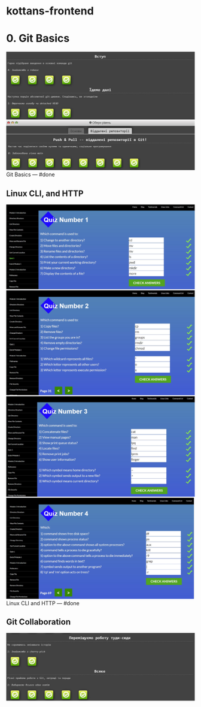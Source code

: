 # kottans-frontend

# 0. Git Basics
<img src="./images/git_basics.jpg" alt="git basics">
<img src="./images/git_push-pull.jpg" alt="git push-pull">
 Git Basics — #done

## Linux CLI, and HTTP
<img src="./images/task_linux_cli/quiz1.jpg" alt="git quiz1">
<img src="./images/task_linux_cli/quiz2.jpg" alt="git quiz2">
<img src="./images/task_linux_cli/quiz3.jpg" alt="git quiz3">
<img src="./images/task_linux_cli/quiz4.jpg" alt="git quiz4">
Linux CLI and HTTP — #done

## Git Collaboration
<img src="./images/git_basics1.jpg" alt="git basics1">